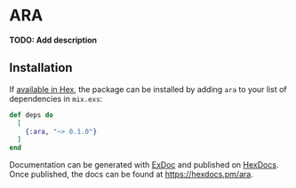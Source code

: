 # ARA

**TODO: Add description**

## Installation

If [available in Hex](https://hex.pm/docs/publish), the package can be installed
by adding `ara` to your list of dependencies in `mix.exs`:

```elixir
def deps do
  [
    {:ara, "~> 0.1.0"}
  ]
end
```

Documentation can be generated with [ExDoc](https://github.com/elixir-lang/ex_doc)
and published on [HexDocs](https://hexdocs.pm). Once published, the docs can
be found at <https://hexdocs.pm/ara>.

